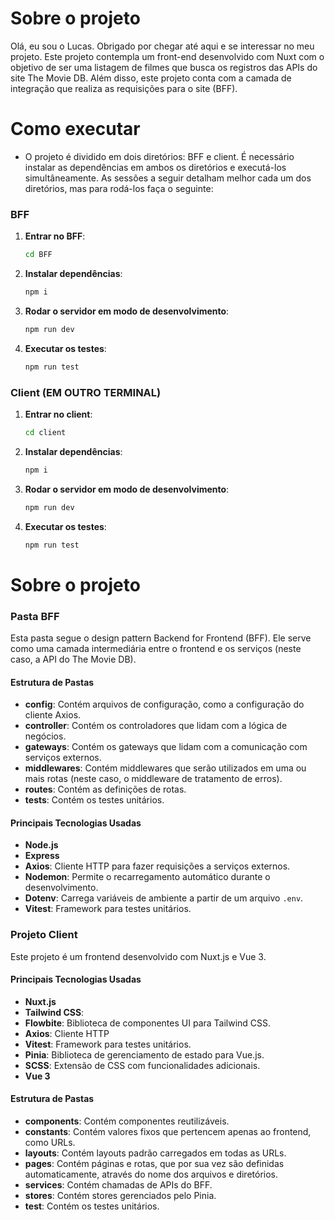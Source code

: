# Sobre o projeto
Olá, eu sou o Lucas. Obrigado por chegar até aqui e se interessar no meu projeto.
Este projeto contempla um front-end desenvolvido com Nuxt com o objetivo de ser uma listagem de filmes que busca os registros das APIs do site The Movie DB. 
Além disso, este projeto conta com a camada de integração que realiza as requisições para o site (BFF). 

# Como executar
- O projeto é dividido em dois diretórios: BFF e client. É necessário instalar as dependências em ambos os diretórios e executá-los simultâneamente. As sessões a seguir detalham melhor cada um dos diretórios, mas para rodá-los faça o seguinte:

### BFF

1. **Entrar no BFF**:
    ```sh
    cd BFF
    ```

2. **Instalar dependências**:
    ```sh
    npm i
    ```

3. **Rodar o servidor em modo de desenvolvimento**:
    ```sh
    npm run dev
    ```

4. **Executar os testes**:
    ```sh
    npm run test
    ```

### Client (EM OUTRO TERMINAL)

1. **Entrar no client**:
    ```sh
    cd client
    ```

2. **Instalar dependências**:
    ```sh
    npm i
    ```

3. **Rodar o servidor em modo de desenvolvimento**:
    ```sh
    npm run dev
    ```

4. **Executar os testes**:
    ```sh
    npm run test
    ```



# Sobre o projeto

### Pasta BFF

Esta pasta segue o design pattern Backend for Frontend (BFF). Ele serve como uma camada intermediária entre o frontend e os serviços (neste caso, a API do The Movie DB). 

#### Estrutura de Pastas

- **config**: Contém arquivos de configuração, como a configuração do cliente Axios.
- **controller**: Contém os controladores que lidam com a lógica de negócios.
- **gateways**: Contém os gateways que lidam com a comunicação com serviços externos.
- **middlewares**: Contém middlewares que serão utilizados em uma ou mais rotas (neste caso, o middleware de tratamento de erros).
- **routes**: Contém as definições de rotas.
- **tests**: Contém os testes unitários.

#### Principais Tecnologias Usadas

- **Node.js**
- **Express**
- **Axios**: Cliente HTTP para fazer requisições a serviços externos.
- **Nodemon**: Permite o recarregamento automático durante o desenvolvimento.
- **Dotenv**: Carrega variáveis de ambiente a partir de um arquivo `.env`.
- **Vitest**: Framework para testes unitários.


### Projeto Client

Este projeto é um frontend desenvolvido com Nuxt.js e Vue 3. 

#### Principais Tecnologias Usadas

- **Nuxt.js**
- **Tailwind CSS**:
- **Flowbite**: Biblioteca de componentes UI para Tailwind CSS.
- **Axios**: Cliente HTTP
- **Vitest**: Framework para testes unitários.
- **Pinia**: Biblioteca de gerenciamento de estado para Vue.js.
- **SCSS**: Extensão de CSS com funcionalidades adicionais.
- **Vue 3**

#### Estrutura de Pastas

- **components**: Contém componentes reutilizáveis.
- **constants**: Contém valores fixos que pertencem apenas ao frontend, como URLs.
- **layouts**: Contém layouts padrão carregados em todas as URLs.
- **pages**: Contém páginas e rotas, que por sua vez são definidas automaticamente, através do nome dos arquivos e diretórios.
- **services**: Contém chamadas de APIs do BFF.
- **stores**: Contém stores gerenciados pelo Pinia.
- **test**: Contém os testes unitários.
